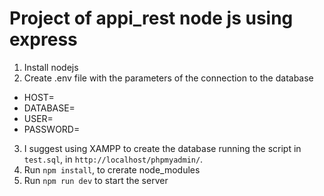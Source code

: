 # Project of appi_rest node js using express
1. Install nodejs
2. Create .env file with the parameters of the connection to the database
- HOST=
- DATABASE=
- USER=
- PASSWORD=
3. I suggest using XAMPP to create the database running the script in `test.sql`, in `http://localhost/phpmyadmin/`.
4. Run `npm install`, to crerate node_modules
5. Run `npm run dev` to start the server